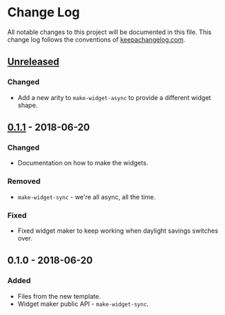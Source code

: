 # Change Log
All notable changes to this project will be documented in this file. This change log follows the conventions of [keepachangelog.com](http://keepachangelog.com/).

## [Unreleased]
### Changed
- Add a new arity to `make-widget-async` to provide a different widget shape.

## [0.1.1] - 2018-06-20
### Changed
- Documentation on how to make the widgets.

### Removed
- `make-widget-sync` - we're all async, all the time.

### Fixed
- Fixed widget maker to keep working when daylight savings switches over.

## 0.1.0 - 2018-06-20
### Added
- Files from the new template.
- Widget maker public API - `make-widget-sync`.

[Unreleased]: https://github.com/your-name/onto-spec/compare/0.1.1...HEAD
[0.1.1]: https://github.com/your-name/onto-spec/compare/0.1.0...0.1.1
